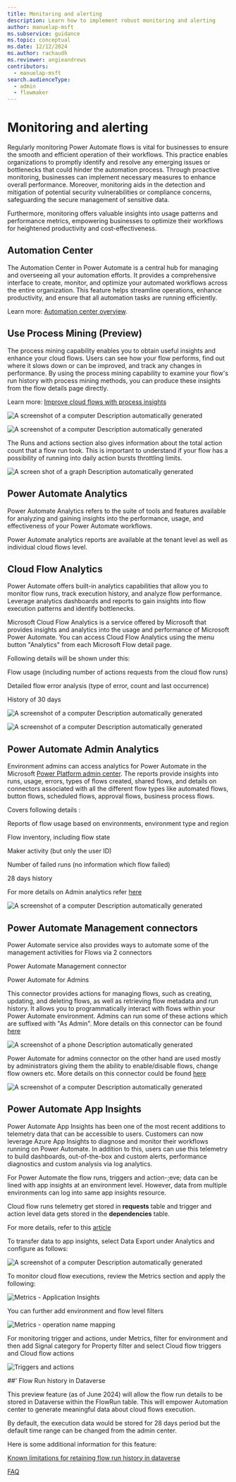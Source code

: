 ```yaml
---
title: Monitoring and alerting
description: Learn how to implement robust monitoring and alerting
author: manuelap-msft
ms.subservice: guidance
ms.topic: conceptual
ms.date: 12/12/2024
ms.author: rachaudh
ms.reviewer: angieandrews
contributors: 
  - manuelap-msft
search.audienceType: 
  - admin
  - flowmaker
---
```


# Monitoring and alerting

Regularly monitoring Power Automate flows is vital for businesses to ensure the smooth and efficient operation of their workflows. This practice enables organizations to promptly identify and resolve any emerging issues or bottlenecks that could hinder the automation process. Through proactive monitoring, businesses can implement necessary measures to enhance overall performance. Moreover, monitoring aids in the detection and mitigation of potential security vulnerabilities or compliance concerns, safeguarding the secure management of sensitive data.

Furthermore, monitoring offers valuable insights into usage patterns and performance metrics, empowering businesses to optimize their workflows for heightened productivity and cost-effectiveness.

## Automation Center

The Automation Center in Power Automate is a central hub for managing and overseeing all your automation efforts. It provides a comprehensive interface to create, monitor, and optimize your automated workflows across the entire organization. This feature helps streamline operations, enhance productivity, and ensure that all automation tasks are running efficiently.

Learn more: [Automation center overview](/power-automate/automation-center-overview).

## Use Process Mining (Preview)

The process mining capability enables you to obtain useful insights and enhance your cloud flows. Users can see how your flow performs, find out where it slows down or can be improved, and track any changes in performance. By using the process mining capability to examine your flow's run history with process mining methods, you can produce these insights from the flow details page directly.

Learn more: [Improve cloud flows with process insights](/power-automate/process-mining-cloud-flow-process-insights)

<!-- TODO relace -->
![A screenshot of a computer  Description automatically generated](media/image80.png)

![A screenshot of a computer  Description automatically generated](media/image81.png)

The Runs and actions section also gives information about the total action count that a flow run took. This is important to understand if your flow has a possibility of running into daily action bursts throttling limits. 

![A screen shot of a graph  Description automatically generated](media/image82.png)

## Power Automate Analytics

Power Automate Analytics refers to the suite of tools and features available for analyzing and gaining insights into the performance, usage, and effectiveness of your Power Automate workflows.

Power Automate analytics reports are available at the tenant level as well as individual cloud flows level.

## Cloud Flow Analytics

Power Automate offers built-in analytics capabilities that allow you to monitor flow runs, track execution history, and analyze flow performance. Leverage analytics dashboards and reports to gain insights into flow execution patterns and identify bottlenecks. 

Microsoft Cloud Flow Analytics is a service offered by Microsoft that provides insights and analytics into the usage and performance of Microsoft Power Automate. You can access Cloud Flow Analytics using the menu button "Analytics" from each Microsoft Flow detail page. 

Following details will be shown under this: 

Flow usage (including number of actions requests from the cloud flow runs)

Detailed flow error analysis (type of error, count and last occurrence)

History of 30 days

![A screenshot of a computer  Description automatically generated](media/image83.png)

![A screenshot of a computer  Description automatically generated](media/image84.png)

## Power Automate Admin Analytics

Environment admins can access analytics for Power Automate in the Microsoft [Power Platform admin center](https://admin.powerplatform.microsoft.com/analytics/flow). The reports provide insights into runs, usage, errors, types of flows created, shared flows, and details on connectors associated with all the different flow types like automated flows, button flows, scheduled flows, approval flows, business process flows. 

Covers following details :

Reports of flow usage based on environments, environment type and region

Flow inventory, including flow state

Maker activity (but only the user ID)

Number of failed runs (no information which flow failed)

28 days history

For more details on Admin analytics refer [here](/power-platform/admin/analytics-flow)

![A screenshot of a computer  Description automatically generated](media/image85.png)

## Power Automate Management connectors

Power Automate service also provides ways to automate some of the management activities for Flows via 2 connectors 

Power Automate Management connector

Power Automate for Admins

This connector provides actions for managing flows, such as creating, updating, and deleting flows, as well as retrieving flow metadata and run history. It allows you to programmatically interact with flows within your Power Automate environment. Admins can run some of these actions which are suffixed with "As Admin". More details on this connector can be found [here](/connectors/flowmanagement/)

![A screenshot of a phone  Description automatically generated](media/image86.png)

Power Automate for admins connector on the other hand are used mostly by administrators giving them the ability to enable/disable flows, change flow owners etc. More details on this connector could be found [here](/connectors/microsoftflowforadmins/) 

![A screenshot of a computer  Description automatically generated](media/image87.png)

## Power Automate App Insights

Power Automate App Insights has been one of the most recent additions to telemetry data that can be accessible to users. Customers can now leverage Azure App Insights to diagnose and monitor their workflows running on Power Automate. In addition to this, users can use this telemetry to build dashboards, out-of-the-box and custom alerts, performance diagnostics and custom analysis via log analytics. 

For Power Automate the flow runs, triggers and action-;eve; data can be lined with app insights at an environment level. However, data from multiple environments can log into same app insights resource. 

Cloud flow runs telemetry get stored in **requests** table and trigger and action level data gets stored in the **dependencies** table.

For more details, refer to this [article](/power-platform/admin/app-insights-cloud-flow) 

To transfer data to app insights, select Data Export under Analytics and configure as follows:

![A screenshot of a computer  Description automatically generated](media/image88.jpeg)

To monitor cloud flow executions, review the Metrics section and apply the following: 

![Metrics - Application Insights](media/image89.png)

You can further add environment and flow level filters

![Metrics - operation name mapping](media/image90.png)

For monitoring trigger and actions, under Metrics, filter for environment and then add Signal category for Property filter and select Cloud flow triggers and Cloud flow actions

![Triggers and actions](media/image91.png)

##' Flow Run history in Dataverse

This preview feature (as of June 2024) will allow the flow run details to be stored in Dataverse within the FlowRun table. This will empower Automation center to generate meaningful data about cloud flows execution. 

By default, the execution data would be stored for 28 days period but the default time range can be changed from the admin center. 

Here is some additional information for this feature: 

[Known limitations for retaining flow run history in dataverse](/power-automate/dataverse/cloud-flow-run-metadata)

[FAQ](/power-automate/dataverse/cloud-flow-run-metadata)
